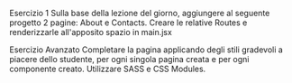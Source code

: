 Esercizio 1
Sulla base della lezione del giorno, aggiungere al seguente progetto 2 pagine: About e Contacts. Creare le relative Routes e renderizzarle all'apposito spazio in main.jsx

Esercizio Avanzato
Completare la pagina applicando degli stili gradevoli a piacere dello studente, per ogni singola pagina creata e per ogni componente creato. Utilizzare SASS e CSS Modules.
